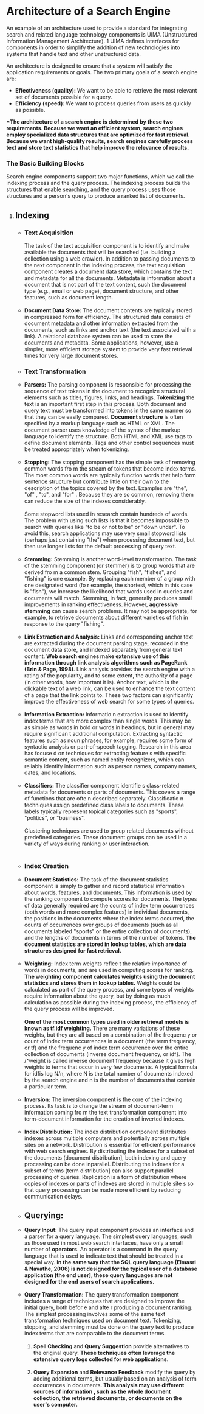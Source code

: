 <h1>Architecture of a Search Engine</h1>
<p>An example of an architecture used to
provide a standard for integrating search and related language technology components is UIMA (Unstructured Information Management Architecture).
1
 UIMA
defines interfaces for components in order to simplify the addition of new technologies into systems that handle text and other unstructured data.</p>

<p>An architecture is designed to ensure that a system will satisfy the application
requirements or goals. The two primary goals of a search engine are:</p>

<ul>
<li><strong>Effectiveness (quality): </strong>We want to be able to retrieve the most relevant set of
documents possible for a query.</li>
<li><strong>Efficiency (speed): </strong>We want to process queries from users as quickly as possible.</li></ul>

<p><strong>*The architecture of a search engine is determined by these two requirements.
Because we want an efficient system, search engines employ specialized data structures that are optimized for fast retrieval. Because we want high-quality results,
search engines carefully process text and store text statistics that help improve the
relevance of results.</strong></p>

<h3>The Basic Building Blocks</h3>
<p>Search engine components support two major functions, which we call the indexing process and the query process. The indexing process builds the structures that
enable searching, and the query process uses those structures and a person's query
to produce a ranked list of documents.</p>

<ol>
<li><h2>Indexing</h2></li>

<ul><li><h3>Text Acquisition</h3> The task of the text acquisition component is to identify and make available
the documents that will be searched (i.e. building a collection using a web crawler). In addition to passing documents to the next component in the indexing process, the text acquisition component creates a document data store, which contains the text and metadata for all the documents.
Metadata is information about a document that is not part of the text content,
such the document type (e.g., email or web page), document structure, and other
features, such as document length. </li>
<br>
<li><strong>Document Data Store:</strong> The document contents are typically stored in compressed form for efficiency. The structured data
consists of document metadata and other information extracted from the documents, such as links and anchor text (the text associated with a link). A relational
database system can be used to store the documents and metadata. Some applications, however, use a simpler, more efficient storage system to provide very fast
retrieval times for very large document stores. </li>

<li><h3>Text Transformation</h3> </li>

<li><strong>Parsers:</strong> The parsing component is responsible for processing the sequence of text tokens
in the document to recognize structural elements such as titles, figures, links, and
headings. <strong>Tokenizing</strong> the text is an important first step in this process. Both document and query text must be transformed into tokens in the same manner so that they can be easily compared. <strong>Document structure</strong> is often specified by a markup language such as HTML
or XML. The document parser uses knowledge of the syntax of the
markup language to identify the structure. Both HTML and XML use tags to define document elements. Tags and
other control sequences must be treated appropriately when tokenizing. </li>

<br>

<li><strong>Stopping:</strong> The stopping component has the simple task of removing common words fro m
the stream of tokens that become index terms. The most common words are typically function words that help form sentence structure but contribute little on
their own to the description of the topics covered by the text. Examples are "the",
"of" , "to", and "for" . Because they are so common, removing them can reduce the
size of the indexes considerably.

<br>
<br>
Some stopword lists used in research contain hundreds of words. The
problem with using such lists is that it becomes impossible to search with queries
like "to be or not to be" or "down under". To avoid this, search applications may
use very small stopword lists (perhaps just containing "the") when processing document text, but then use longer lists for the default processing of query text.
</li>

<br>

<li><strong>Stemming:</strong> Stemming is another word-level transformation. The task of the stemming component (or stemmer) is to group words that are derived fro m a common stem.
Grouping "fish", "fishes", and "fishing" is one example. By replacing each member
of a group with one designated word (fo r example, the shortest, which in this case
is "fish"), we increase the likelihood that words used in queries and documents
will match. Stemming, in fact, generally produces small improvements in ranking
effectiveness. However, <strong>aggressive stemming</strong> can cause search problems. It may not be
appropriate, for example, to retrieve documents about different varieties of fish in
response to the query "fishing".  </li>

<br>

<li><strong>Link Extraction and Analysis:</strong> Links and corresponding anchor text are extracted during the document parsing stage, recorded in the document data store, and indexed separately from general text content.<strong> Web search engines make extensive use of this information
through link analysis algorithms such as PageRank (Brin & Page, 1998)</strong>. Link
analysis provides the search engine with a rating of the popularity, and to some
extent, the authority of a page (in other words, how important it is). Anchor text,
which is the clickable text of a web link, can be used to enhance the text content
of a page that the link points to. These two factors can significantly improve the
effectiveness of web search for some types of queries.</li>

<br>

<li><strong>Information Extraction:</strong> Informatio n extraction is used to identify index terms that are more complex than
single words. This may be as simple as words in bold or words in headings, but in
general may require significan t additional computation. Extracting syntactic features such as noun phrases, for example, requires some form of syntactic analysis
or part-of-speech tagging. Research in this area has focuse d on techniques for extracting feature s with specific semantic content, such as named entity recognizers,
which can reliably identify information such as person names, company names,
dates, and locations.</li>

<br>

<li><strong>Classifiers:</strong> The classifier component identifie s class-related metadata for documents or parts
of documents. This covers a range of functions that are ofte n described separately.
Classificatio n techniques assign predefined class labels to documents. These labels
typically represent topical categories such as "sports", "politics", or "business".
<br><br>
Clustering techniques are used to group related documents without predefined
categories. These document groups can be used in a variety of ways during ranking
or user interaction.</li>

<br>

<li><h3>Index Creation</h3></li>

<li><strong>Document Statistics:</strong> The task of the document statistics component is simply to gather and record
statistical information about words, features, and documents. This information
is used by the ranking component to compute scores for documents. The types
of data generally required are the counts of index term occurrences (both words
and more complex features) in individual documents, the positions in the documents where the index terms occurred, the counts of occurrences over groups
of documents (such as all documents labeled "sports" or the entire collection of
documents), and the lengths of documents in terms of the number of tokens. <strong>The document statistics are stored in lookup tables, which are data
structures designed for fast retrieval.</strong></li>

<br>

<li><strong>Weighting:</strong> Index term weights reflec t the relative importance of words in documents, and
are used in computing scores for ranking. <strong>The weighting component calculates weights using
the document statistics and stores them in lookup tables.</strong> Weights could be calculated as part of the query process, and some types of weights require information
about the query, but by doing as much calculation as possible during the indexing
process, the efficiency of the query process will be improved.
<br><br>
<strong>One of the most common types used in older retrieval models is known as tf.idf
weighting. </strong> There are many variations of these weights, but they are all based on a
combination of the frequenc y or count of index term occurrences in a document
(the term frequency, or tf) and the frequenc y of index term occurrence over the
entire collection of documents (inverse document frequency, or idf}. The /^weight
is called inverse document frequency because it gives high weights to terms that
occur in very few documents. A typical formula for idfis log N/n, where N is the total number of documents indexed by the search engine and n is the number of
documents that contain a particular term.</li>

<br>

<li><strong>Inversion:</strong> The inversion component is the core of the indexing process. Its task is to change
the stream of document-term information coming fro m the text transformation
component into term-document information for the creation of inverted indexes.
</li>

<br>

<li><strong>Index Distribution:</strong> The index distribution component distributes indexes across multiple computers
and potentially across multiple sites on a network. Distribution is essential for
efficient performance with web search engines. By distributing the indexes for a
subset of the documents (document distribution], both indexing and query processing can be done inparallel. Distributing the indexes for a subset of terms (term
distribution] can also support parallel processing of queries. Replication is a form
of distribution where copies of indexes or parts of indexes are stored in multiple
site s so that query processing can be made more efficient by reducing communication delays.  </li>




<li><h2>Querying:</h2></li>
<li><strong>Query Input:</strong> The query input component provides an interface and a parser for a query language. The simplest query languages, such as those used in most web search interfaces, have only a small number of <strong>operators</strong>. An operator is a command in the
query language that is used to indicate text that should be treated in a special way. <strong>In the same way that the SQL query language (Elmasri & Navathe, 2006)
is not designed for the typical user of a database application (the end user], these
query languages are not designed for the end users of search applications. </strong></li>

<br>

<li><strong>Query Transformation:</strong> The query transformation component includes a range of techniques that are designed to improve the initial query, both befor e and afte r producing a document
ranking. The simplest processing involves some of the same text transformation
techniques used on document text. Tokenizing, stopping, and stemming must be
done on the query text to produce index terms that are comparable to the document terms.
<br>
<br>
<ol>
<li><strong>Spell Checking</strong> and <strong>Query Suggestion</strong> provide alternatives to the original query. <strong>These techniques often leverage the extensive query logs collected for web applications.</strong></li>
<br>
<li><strong>Query Expansion</strong> and <strong>Relevance Feedback</strong> modify the query by adding additional terms, but usually based on an analysis of term occurrences in documents. <strong>This analysis may use different sources of
information , such as the whole document collection, the retrieved documents, or
documents on the user's computer.</strong> </li>
</ol>

</li>
</ul>
</ol>

